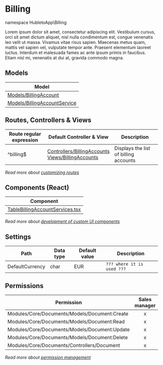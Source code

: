 # Billing

namespace HubletoApp\Billing

Lorem ipsum dolor sit amet, consectetur adipiscing elit. Vestibulum cursus, orci sit amet dictum aliquet, nisl nulla condimentum est, congue venenatis leo velit ut massa. Vivamus vitae risus sapien. Maecenas metus quam, mattis vel sapien vel, vulputate tempor ante. Praesent elementum laoreet luctus. Interdum et malesuada fames ac ante ipsum primis in faucibus. Etiam nisl mi, venenatis at dui at, gravida commodo magna.

## Models

| Model                                                                                             |
| ------------------------------------------------------------------------------------------------- |
| [Models/BillingAccount](billing/models/billing-account)                |
| [Models/BillingAccountService](billing/models/billing-account-service) |

## Routes, Controllers & Views

| Route regular expression | Default Controller & View                                                                                                    | Description                           |
| ------------------------ | ---------------------------------------------------------------------------------------------------------------------------- | ------------------------------------- |
| ^billing$                | [Controllers/BillingAccounts](billing/controllers/billing-accounts)<br/>[Views/BillingAccounts](billing/views/billing-accounts) | Displays the list of billing accounts |

*Read more about [customizing routes](../../routing)*

## Components (React)

| Component                                                                    |
| ---------------------------------------------------------------------------- |
| [TableBillingAccountServices.tsx](components/table-billing-account-services) |

*Read more about [development of custom UI components](../../custom-ui-components)*

## Settings

| Path            | Data type | Default value | Description                |
| --------------- | --------- | ------------- | -------------------------- |
| DefaultCurrency | char      | EUR           | `??? where it is used ???` |

## Permissions

| Permission                                    | Sales manager | Accountant |
| --------------------------------------------- | :-----------: | :--------: |
| Modules/Core/Documents/Models/Document:Create |       x       |            |
| Modules/Core/Documents/Models/Document:Read   |       x       |            |
| Modules/Core/Documents/Models/Document:Update |       x       |            |
| Modules/Core/Documents/Models/Document:Delete |       x       |            |
| Modules/Core/Documents/Controllers/Document   |       x       |            |

*Read more about [permission management](../../permissions)*

